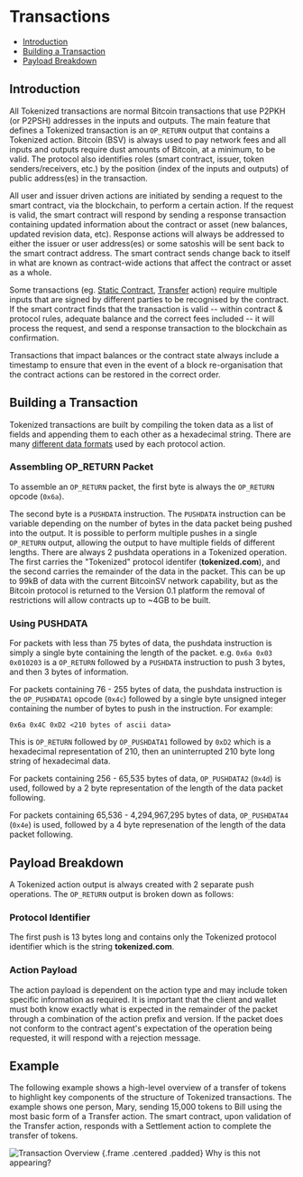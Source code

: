 # Transactions

- [Introduction](#introduction)
- [Building a Transaction](#building-transaction)
- [Payload Breakdown](#payload-breakdown)

<a name="introduction"></a>
## Introduction

All Tokenized transactions are normal Bitcoin transactions that use P2PKH (or P2PSH) addresses in the inputs and outputs.  The main feature that defines a Tokenized transaction is an `OP_RETURN` output that contains a Tokenized action. Bitcoin (BSV) is always used to pay network fees and all inputs and outputs require dust amounts of Bitcoin, at a minimum, to be valid.  The protocol also identifies roles (smart contract, issuer, token senders/receivers, etc.) by the position (index of the inputs and outputs) of public address(es) in the transaction.  

All user and issuer driven actions are initiated by sending a request to the smart contract, via the blockchain, to perform a certain action. If the request is valid, the smart contract will respond by sending a response transaction containing updated information about the contract or asset (new balances, updated revision data, etc).  Response actions will always be addressed to either the issuer or user address(es) or some satoshis will be sent back to the smart contract address.  The smart contract sends change back to itself in what are known as contract-wide actions that affect the contract or asset as a whole.

Some transactions (eg. [Static Contract](../protocol/actions#static-contracts), [Transfer](../protocol/actions#action-transfer) action) require multiple inputs that are signed by different parties to be recognised by the contract. If the smart contract finds that the transaction is valid -- within contract & protocol rules, adequate balance and the correct fees included -- it will process the request, and send a response transaction to the blockchain as confirmation.

Transactions that impact balances or the contract state always include a timestamp to ensure that even in the event of a block re-organisation that the contract actions can be restored in the correct order.

<a name="building-transaction"></a>
## Building a Transaction

Tokenized transactions are built by compiling the token data as a list of fields and appending them to each other as a hexadecimal string. There are many [different data formats](../protocol/field-types) used by each protocol action.

### Assembling OP_RETURN Packet

To assemble an `OP_RETURN` packet, the first byte is always the `OP_RETURN` opcode (`0x6a`).

The second byte is a `PUSHDATA` instruction. The `PUSHDATA` instruction can be variable depending on the number of bytes in the data packet being pushed into the output. It is possible to perform multiple pushes in a single `OP_RETURN` output, allowing the output to have multiple fields of different lengths. There are always 2 pushdata operations in a Tokenized operation. The first carries the "Tokenized" protocol identifer (**tokenized.com**), and the second carries the remainder of the data in the packet. This can be up to 99kB of data with the current BitcoinSV network capability, but as the Bitcoin protocol is returned to the Version 0.1 platform the removal of restrictions will allow contracts up to ~4GB to be built.

### Using PUSHDATA

For packets with less than 75 bytes of data, the pushdata instruction is simply a single byte containing the length of the packet. e.g. `0x6a 0x03 0x010203` is a `OP_RETURN` followed by a `PUSHDATA` instruction to push 3 bytes, and then 3 bytes of information.

For packets containing 76 - 255 bytes of data, the pushdata instruction is the `OP_PUSHDATA1` opcode (`0x4c`) followed by a single byte unsigned integer containing the number of bytes to push in the instruction. For example:

```
0x6a 0x4C 0xD2 <210 bytes of ascii data>
```

This is `OP_RETURN` followed by `OP_PUSHDATA1` followed by `0xD2` which is a hexadecimal representation of 210, then an uninterrupted 210 byte long string of hexadecimal data.

For packets containing 256 - 65,535 bytes of data, `OP_PUSHDATA2` (`0x4d`) is used, followed by a 2 byte representation of the length of the data packet following.

For packets containing 65,536 - 4,294,967,295 bytes of data, `OP_PUSHDATA4` (`0x4e`) is used, followed by a 4 byte represenation of the length of the data packet following.

<a name="payload-breakdown"></a>
## Payload Breakdown

A Tokenized action output is always created with 2 separate push operations. The `OP_RETURN` output is broken down as follows:

### Protocol Identifier

The first push is 13 bytes long and contains only the Tokenized protocol identifier which is the string **tokenized.com**.

### Action Payload

The action payload is dependent on the action type and may include token specific information as required. It is important that the client and wallet must both know exactly what is expected in the remainder of the packet through a combination of the action prefix and version. If the packet does not conform to the contract agent's expectation of the operation being requested, it will respond with a rejection message.

## Example

The following example shows a high-level overview of a transfer of tokens to highlight key components of the structure of Tokenized transactions.  The example shows one person, Mary, sending 15,000 tokens to Bill using the most basic form of a Transfer action.  The smart contract, upon validation of the Transfer action, responds with a Settlement action to complete the transfer of tokens.

![Transaction Overview](https://raw.githubusercontent.com/tokenized/docs/master/images/transactions-overview.svg?sanitize=true "Transaction Overview") {.frame .centered .padded}
Why is this not appearing?